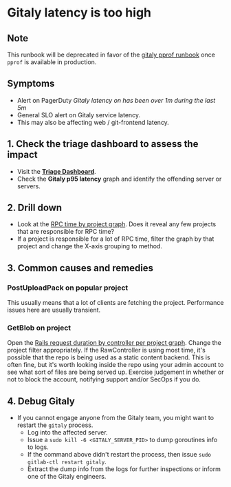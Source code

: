 # Gitaly latency is too high

## Note

This runbook will be deprecated in favor of the [gitaly pprof runbook](https://gitlab.com/gitlab-org/gitaly/issues/776) once `pprof` is available in production.

## Symptoms

* Alert on PagerDuty _Gitaly latency on <hostname> has been over 1m during the last 5m_
* General SLO alert on Gitaly service latency.
* This may also be affecting web / git-frontend latency.

## 1. Check the triage dashboard to assess the impact

- Visit the **[Triage Dashboard](https://dashboards.gitlab.net/d/RZmbBr7mk/gitlab-triage)**.
- Check the **Gitaly p95 latency** graph and identify the offending server or servers.

## 2. Drill down

- Look at the [RPC time by project
  graph](https://log.gitlab.net/app/kibana#/visualize/edit/AW3YxmNOzxfRAgEaOtW6).
  Does it reveal any few projects that are responsible for RPC time?
- If a project is responsible for a lot of RPC time, filter the graph by that
  project and change the X-axis grouping to method.

## 3. Common causes and remedies

### PostUploadPack on popular project

This usually means that a lot of clients are fetching the project. Performance
issues here are usually transient.

### GetBlob on project

Open the [Rails request duration by controller per project
graph](https://log.gitlab.net/app/kibana#/visualize/edit/AW3Z_bgiQ7jyVXjiZ19E).
Change the project filter appropriately. If the RawController is using most
time, it's possible that the repo is being used as a static content backend.
This is often fine, but it's worth looking inside the repo using your admin
account to see what sort of files are being served up. Exercise judgement in
whether or not to block the account, notifying support and/or SecOps if you do.

## 4. Debug Gitaly

- If you cannot engage anyone from the Gitaly team, you might want to restart the `gitaly` process.
  - Log into the affected server.
  - Issue a `sudo kill -6 <GITALY_SERVER_PID>` to dump goroutines info to logs.
  - If the command above didn't restart the process, then issue `sudo gitlab-ctl restart gitaly`.
  - Extract the dump info from the logs for further inspections or inform one of the Gitaly engineers.

